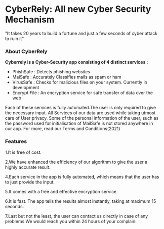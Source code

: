 # CyberRely: All new Cyber Security Mechanism

"It takes 20 years to build a fortune and just a few seconds of cyber attack to ruin it"

### About CyberRely
<b>Cyberrely is a Cyber-Security app consisting of 4 distinct services :</b> 
- PhishSafe : Detects phishing websites
- MaiSafe : Accurately Classifies mails as spam or ham
- VirusSafe : Checks for malicious files on your system.               Currently in development 
- Encrypt File : An encryption service for safe transfer of data over the web

Each of these services is fully automated.The user is only required to give the necessary input.
All Services of our data are used while taking utmost care of User privacy.
Some of the personal information of the user, such as the password used for initialisation of MailSafe is not stored anywhere in our app. For more, read our 
Terms and Conditions(2021)

### Features
1.It is free of cost.

2.We have enhanced the efficiency of our algorithm to give the user a highly accurate result. 

4.Each service in the app is fully automated, which means that the user has to just provide the input.

5.It comes with a free and effective encryption service.

6.It is fast. The app tells the results almost instantly, taking at maximum 15 seconds.

7.Last but not the least, the user can contact us directly in case of any problems.We would reach you within 24 hours of your complain.
